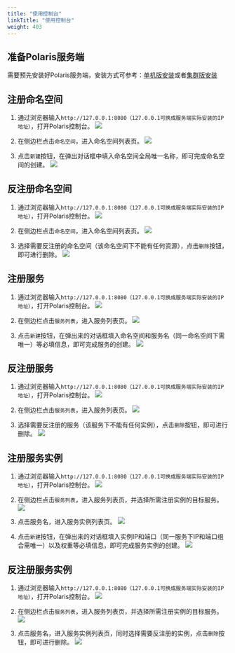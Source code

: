 ```yaml
---
title: "使用控制台"
linkTitle: "使用控制台"
weight: 403
---
```



## 准备Polaris服务端

需要预先安装好Polaris服务端，安装方式可参考：[单机版安装](https://polarismesh.cn/zh/doc/快速入门/安装服务端/安装单机版.html#单机版安装)或者[集群版安装](https://polarismesh.cn/zh/doc/快速入门/安装服务端/安装集群版.html#集群版安装)

## 注册命名空间

1. 通过浏览器输入```http://127.0.0.1:8080（127.0.0.1可换成服务端实际安装的IP地址）```，打开Polaris控制台。
![](../images/console.png)

2. 在侧边栏点击```命名空间```，进入命名空间列表页。
![](../images/console_namespace.png)

3. 点击```新建```按钮，在弹出对话框中填入命名空间全局唯一名称，即可完成命名空间的创建。
![](../images/console_namespace_create.png)

## 反注册命名空间

1. 通过浏览器输入```http://127.0.0.1:8080（127.0.0.1可换成服务端实际安装的IP地址）```，打开Polaris控制台。
![](../images/console.png)

2. 在侧边栏点击```命名空间```，进入命名空间列表页。
![](../images/console_namespace.png)

3. 选择需要反注册的命名空间（该命名空间下不能有任何资源），点击```删除```按钮，即可进行删除。
![](../images/console_namespace_delete.png)

## 注册服务

1. 通过浏览器输入```http://127.0.0.1:8080（127.0.0.1可换成服务端实际安装的IP地址）```，打开Polaris控制台。
![](../images/console.png)

2. 在侧边栏点击```服务列表```，进入服务列表页。
![](../images/console_service.png)

3. 点击```新建```按钮，在弹出来的对话框填入命名空间和服务名（同一命名空间下需唯一）等必填信息，即可完成服务的创建。
![](../images/console_service_create.png)

## 反注册服务

1. 通过浏览器输入```http://127.0.0.1:8080（127.0.0.1可换成服务端实际安装的IP地址）```，打开Polaris控制台。
![](../images/console.png)

2. 在侧边栏点击```服务列表```，进入服务列表页。
![](../images/console_service.png)

3. 选择需要反注册的服务（该服务下不能有任何实例），点击```删除```按钮，即可进行删除。
![](../images/console_service_delete.png)

## 注册服务实例

1. 通过浏览器输入```http://127.0.0.1:8080（127.0.0.1可换成服务端实际安装的IP地址）```，打开Polaris控制台。
![](../images/console.png)

2. 在侧边栏点击```服务列表```，进入服务列表页，并选择所需注册实例的目标服务。
![](../images/console_service_select.png)

3. 点击服务名，进入服务实例列表页。
![](../images/console_instances.png)

4. 点击```新建```按钮，在弹出来的对话框填入实例IP和端口（同一服务下IP和端口组合需唯一）以及权重等必填信息，即可完成服务实例的创建。
![](../images/console_instances_create.png)

## 反注册服务实例

1. 通过浏览器输入```http://127.0.0.1:8080（127.0.0.1可换成服务端实际安装的IP地址）```，打开Polaris控制台。
![](../images/console.png)

2. 在侧边栏点击```服务列表```，进入服务列表页，并选择所需注册实例的目标服务。
![](../images/console_service_select.png)

3. 点击服务名，进入服务实例列表页，同时选择需要反注册的实例，点击```删除```按钮，即可进行删除。
![](../images/console_instances_delete.png)
